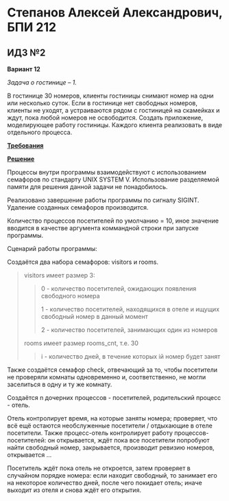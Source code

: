 # Степанов Алексей Александрович, БПИ 212
## ИДЗ №2

**Вариант 12**

*Задача о гостинице – 1.*

В гостинице 30 номеров, клиенты гостиницы снимают номер на одни или несколько
суток. Если в гостинице нет свободных номеров, клиенты не уходят, а устраиваются
рядом с гостиницей на скамейках и ждут, пока любой номеров не освободится.
Создать приложение, моделирующее работу гостиницы. Каждого клиента реализовать
в виде отдельного процесса.

[**Требования**](requirements.md)

[**Решение**](main.c)

Процессы внутри программы взаимодействуют с использованием семафоров по стандарту UNIX SYSTEM V.
Использование разделяемой памяти для решения данной задачи не понадобилось.

Реализовано завершение работы программы по сигналу SIGINT. Удаление созданных семафоров производится.

Количество процессов посетителей по умолчанию = 10, иное значение вводится в качестве аргумента коммандной строки при запуске программы.

Сценарий работы программы:

Создаётся два набора семафоров: visitors и rooms.

> visitors имеет размер 3:
>
>> 0 - количество посетителей, ожидающих появления свободного номера
>>
>> 1 - количество посетителей, находящихся в отеле и ищущих свободный номер в данный момент
>>
>> 2 - количество посетителей, занимающих один из номеров
>
> rooms имеет размер rooms_cnt, т.е. 30
>
>> i - количество дней, в течение которых iй номер будет занят

Также создаётся семафор check, отвечающий за то, чтобы посетители не проверяли комнаты одновременно и, соответственно, не могли заселиться в одну и ту же комнату.

Создаётся n дочерних процессов - посетителей, родительский процесс - отель.

Отель контролирует время, на которые заняты номера; проверяет, что всё ещё остаются необслуженные посетители / отдыхающие в отеле посетители. 
Также процесс-отель контролирует работу процессов-посетителей: он открывается, ждёт пока все посетители попробуют найти свободный номер, закрывается, производит ревизию номеров, открывается ...

Посетитель ждёт пока отель не откроется, затем проверяет в случайном порядке номера: если находит свободный, то занимает его на некоторое количество дней, после чего покидает отель; иначе выходит из отеля и снова ждёт его открытия.